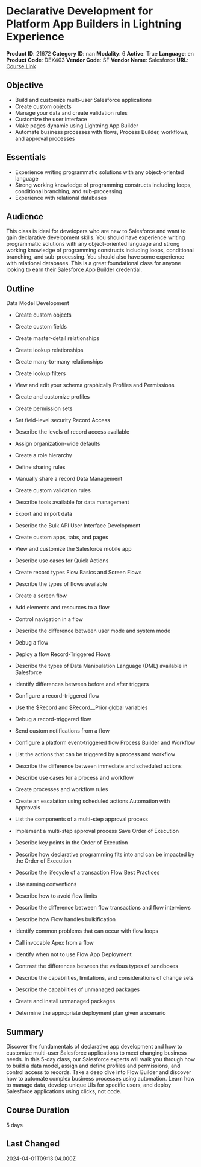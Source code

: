 # Declarative Development for Platform App Builders in Lightning Experience

**Product ID**: 21672
**Category ID**: nan
**Modality**: 6
**Active**: True
**Language**: en
**Product Code**: DEX403
**Vendor Code**: SF
**Vendor Name**: Salesforce
**URL**: [Course Link](https://www.fastlaneus.com/course/salesforce-dex403)

## Objective
- Build and customize multi-user Salesforce applications
- Create custom objects
- Manage your data and create validation rules
- Customize the user interface
- Make pages dynamic using Lightning App Builder
- Automate business processes with flows, Process Builder, workflows, and approval processes

## Essentials
- Experience writing programmatic solutions with any object-oriented language
- Strong working knowledge of programming constructs including loops, conditional branching, and sub-processing
- Experience with relational databases

## Audience
This class is ideal for developers who are new to Salesforce and want to gain declarative development skills. You should have experience writing programmatic solutions with any object-oriented language and strong working knowledge of programming constructs including loops, conditional branching, and sub-processing. You should also have some experience with relational databases. This is a great foundational class for anyone looking to earn their Salesforce App Builder credential.

## Outline
Data Model Development



- Create custom objects
- Create custom fields
- Create master-detail relationships
- Create lookup relationships
- Create many-to-many relationships
- Create lookup filters
- View and edit your schema graphically
Profiles and Permissions



- Create and customize profiles
- Create permission sets
- Set field-level security
Record Access



- Describe the levels of record access available
- Assign organization-wide defaults
- Create a role hierarchy
- Define sharing rules
- Manually share a record
Data Management



- Create custom validation rules
- Describe tools available for data management
- Export and import data
- Describe the Bulk API
User Interface Development



- Create custom apps, tabs, and pages
- View and customize the Salesforce mobile app
- Describe use cases for Quick Actions
- Create record types
Flow Basics and Screen Flows



- Describe the types of flows available
- Create a screen flow
- Add elements and resources to a flow
- Control navigation in a flow
- Describe the difference between user mode and system mode
- Debug a flow
- Deploy a flow
Record-Triggered Flows



- Describe the types of Data Manipulation Language (DML) available in Salesforce
- Identify differences between before and after triggers
- Configure a record-triggered flow
- Use the $Record and $Record__Prior global variables
- Debug a record-triggered flow
- Send custom notifications from a flow
- Configure a platform event-triggered flow
Process Builder and Workflow



- List the actions that can be triggered by a process and workflow
- Describe the difference between immediate and scheduled actions
- Describe use cases for a process and workflow
- Create processes and workflow rules
- Create an escalation using scheduled actions
Automation with Approvals



- List the components of a multi-step approval process
- Implement a multi-step approval process
Save Order of Execution



- Describe key points in the Order of Execution
- Describe how declarative programming fits into and can be impacted by the Order of Execution
- Describe the lifecycle of a transaction
Flow Best Practices



- Use naming conventions
- Describe how to avoid flow limits
- Describe the difference between flow transactions and flow interviews
- Describe how Flow handles bulkification
- Identify common problems that can occur with flow loops
- Call invocable Apex from a flow
- Identify when not to use Flow
App Deployment



- Contrast the differences between the various types of sandboxes
- Describe the capabilities, limitations, and considerations of change sets
- Describe the capabilities of unmanaged packages
- Create and install unmanaged packages
- Determine the appropriate deployment plan given a scenario

## Summary
Discover the fundamentals of declarative app development and how to customize multi-user Salesforce applications to meet changing business needs. In this 5-day class, our Salesforce experts will walk you through how to build a data model, assign and define profiles and permissions, and control access to records. Take a deep dive into Flow Builder and discover how to automate complex business processes using automation. Learn how to manage data, develop unique UIs for specific users, and deploy Salesforce applications using clicks, not code.

## Course Duration
5 days

## Last Changed
2024-04-01T09:13:04.000Z

